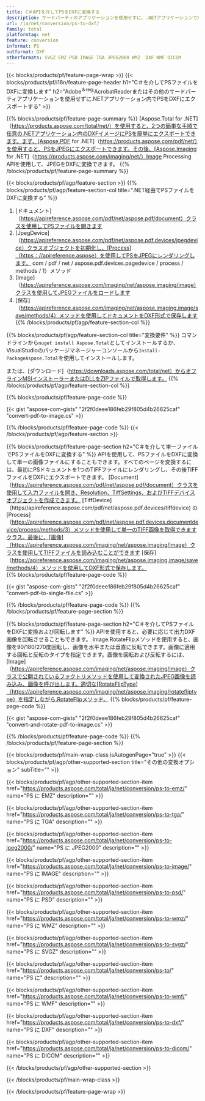 ```yaml
---
title: C＃APIを介してPSをDXFに変換する
description: サードパーティのアプリケーションを使用せずに、.NETアプリケーションでPSをDXFにエクスポートします
url: /ja/net/conversion/ps-to-dxf/
family: total
platformtag: net
feature: conversion
informat: PS
outformat: DXF
otherformats: SVGZ EMZ PSD IMAGE TGA JPEG2000 WMZ  DXF WMF DICOM
---
```

{{< blocks/products/pf/feature-page-wrap >}}
{{< blocks/products/pf/i18n/feature-page-header h1="C＃を介してPSファイルをDXFに変換します" h2="Adobe<sup>＆reg;</sup>AcrobatReaderまたはその他のサードパーティアプリケーションを使用せずに.NETアプリケーション内でPSをDXFにエクスポートする" >}}

{{% blocks/products/pf/feature-page-summary %}}
[Aspose.Total for .NET]（https://products.aspose.com/total/net/）を使用すると、2つの簡単な手順で任意の.NETアプリケーション内のDXFイメージにPSを簡単にエクスポートできます。まず、[Aspose.PDF for .NET]（https://products.aspose.com/pdf/net/）を使用すると、PSをJPEGにエクスポートできます。その後、[Aspose.Imaging for .NET]（https://products.aspose.com/imaging/net/）Image Processing APIを使用して、JPEGをDXFに変換できます。
{{% /blocks/products/pf/feature-page-summary  %}}

{{< blocks/products/pf/agp/feature-section >}}
{{% blocks/products/pf/agp/feature-section-col title=".NET経由でPSファイルをDXFに変換する" %}}
1. [ドキュメント]（https://apireference.aspose.com/pdf/net/aspose.pdf/document）クラスを使用してPSファイルを開きます
2. [JpegDevice]（https://apireference.aspose.com/pdf/net/aspose.pdf.devices/jpegdevice）クラスオブジェクトを初期化し、[Process]（https：//apireference.aspose）を使用してPSをJPEGにレンダリングします。 com / pdf / net / aspose.pdf.devices.pagedevice / process / methods / 1）メソッド
3. [Image]（https://apireference.aspose.com/imaging/net/aspose.imaging/image）クラスを使用してJPEGファイルをロードします
4. [保存]（https://apireference.aspose.com/imaging/net/aspose.imaging.image/save/methods/4）メソッドを使用してドキュメントをDXF形式で保存します
{{% /blocks/products/pf/agp/feature-section-col %}}

{{% blocks/products/pf/agp/feature-section-col title="変換要件" %}}
コマンドラインから```nuget install Aspose.Total```としてインストールするか、VisualStudioのパッケージマネージャーコンソールから```Install-PackageAspose.Total```を使用してインストールします。

または、[ダウンロード]（https://downloads.aspose.com/total/net）からオフラインMSIインストーラーまたはDLLをZIPファイルで取得します。
{{% /blocks/products/pf/agp/feature-section-col %}}

{{% blocks/products/pf/feature-page-code %}}

{{< gist "aspose-com-gists" "2f2f0deee186feb29f805d4b26625caf" "convert-pdf-to-image.cs" >}}


{{% /blocks/products/pf/feature-page-code %}}
{{< /blocks/products/pf/agp/feature-section >}}

{{% blocks/products/pf/feature-page-section  h2="C＃を介して単一ファイルでPSファイルをDXFに変換する" %}}
APIを使用して、PSファイルをDXFに変換して単一の画像ファイルにすることもできます。すべてのページを変換するには、最初にPSドキュメントを1つのTIFFファイルにレンダリングし、その後TIFFファイルをDXFにエクスポートできます。 [Document]（https://apireference.aspose.com/pdf/net/aspose.pdf/document）クラスを使用して入力ファイルを開き、Resolution、TiffSettings、およびTIFFデバイスオブジェクトを作成できます。 [TiffDevice]（https//apireference.aspose.com/pdf/net/aspose.pdf.devices/tiffdevice) の[Process]（https://apireference.aspose.com/pdf/net/aspose.pdf.devices.documentdevice/process/methods/3）メソッドを使用して単一のTIFF画像を取得できますクラス。最後に、[画像]（https://apireference.aspose.com/imaging/net/aspose.imaging/image）クラスを使用してTIFFファイルを読み込むことができます
[保存]（https://apireference.aspose.com/imaging/net/aspose.imaging.image/save/methods/4）メソッドを使用してDXF形式で保存します。  
{{% blocks/products/pf/feature-page-code %}}

{{< gist "aspose-com-gists" "2f2f0deee186feb29f805d4b26625caf" "convert-pdf-to-single-file.cs" >}}

{{% /blocks/products/pf/feature-page-code  %}}
{{% /blocks/products/pf/feature-page-section %}}

{{% blocks/products/pf/feature-page-section  h2="C＃を介してPSファイルをDXFに変換および回転します" %}}
APIを使用すると、必要に応じて出力DXF画像を回転させることもできます。 Image.RotateFlipメソッドを使用すると、画像を90/180/270度回転し、画像を水平または垂直に反転できます。画像に適用する回転と反転のタイプを指定できます。画像を回転および反転するには、[Image]（https://apireference.aspose.com/imaging/net/aspose.imaging/image）クラスで公開されているファクトリメソッドを使用して変換されたJPEG画像を読み込み、画像を呼び出します。適切な[RotateFlipType]（https://apireference.aspose.com/imaging/net/aspose.imaging/rotatefliptype）を指定しながら.RotateFlipメソッド。 
{{% blocks/products/pf/feature-page-code %}}

{{< gist "aspose-com-gists" "2f2f0deee186feb29f805d4b26625caf" "convert-and-rotate-pdf-to-image.cs" >}}

{{% /blocks/products/pf/feature-page-code  %}}
{{% /blocks/products/pf/feature-page-section %}}

{{< blocks/products/pf/main-wrap-class isAutogenPage="true" >}}
{{< blocks/products/pf/agp/other-supported-section title="その他の変換オプション" subTitle="" >}}

{{< blocks/products/pf/agp/other-supported-section-item href="https://products.aspose.com/total/ja/net/conversion/ps-to-emz/" name="PS に EMZ" description="" >}}

{{< blocks/products/pf/agp/other-supported-section-item href="https://products.aspose.com/total/ja/net/conversion/ps-to-tga/" name="PS に TGA" description="" >}}

{{< blocks/products/pf/agp/other-supported-section-item href="https://products.aspose.com/total/ja/net/conversion/ps-to-jpeg2000/" name="PS に JPEG2000" description="" >}}

{{< blocks/products/pf/agp/other-supported-section-item href="https://products.aspose.com/total/ja/net/conversion/ps-to-image/" name="PS に IMAGE" description="" >}}

{{< blocks/products/pf/agp/other-supported-section-item href="https://products.aspose.com/total/ja/net/conversion/ps-to-psd/" name="PS に PSD" description="" >}}

{{< blocks/products/pf/agp/other-supported-section-item href="https://products.aspose.com/total/ja/net/conversion/ps-to-wmz/" name="PS に WMZ" description="" >}}

{{< blocks/products/pf/agp/other-supported-section-item href="https://products.aspose.com/total/ja/net/conversion/ps-to-svgz/" name="PS に SVGZ" description="" >}}

{{< blocks/products/pf/agp/other-supported-section-item href="https://products.aspose.com/total/ja/net/conversion/ps-to/" name="PS に" description="" >}}

{{< blocks/products/pf/agp/other-supported-section-item href="https://products.aspose.com/total/ja/net/conversion/ps-to-wmf/" name="PS に WMF" description="" >}}

{{< blocks/products/pf/agp/other-supported-section-item href="https://products.aspose.com/total/ja/net/conversion/ps-to-dxf/" name="PS に DXF" description="" >}}

{{< blocks/products/pf/agp/other-supported-section-item href="https://products.aspose.com/total/ja/net/conversion/ps-to-dicom/" name="PS に DICOM" description="" >}}



{{< /blocks/products/pf/agp/other-supported-section >}}

{{< /blocks/products/pf/main-wrap-class >}}

{{< /blocks/products/pf/feature-page-wrap >}}